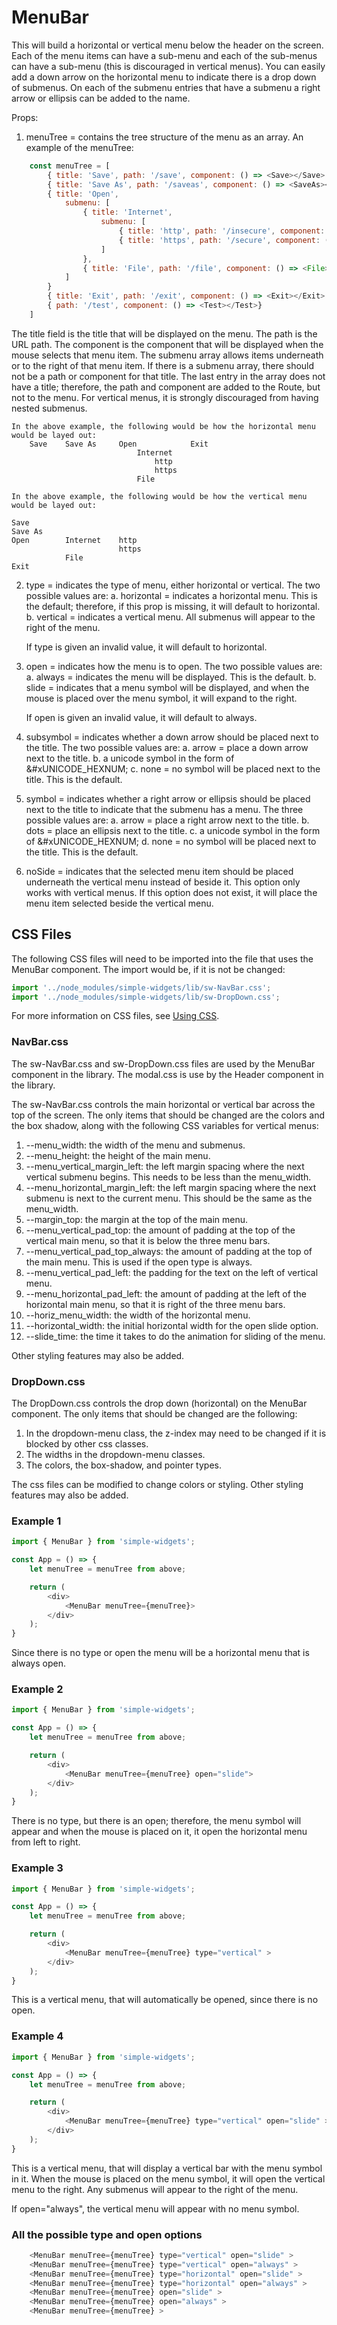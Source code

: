 # MenuBar

This will build a horizontal or vertical menu below the header on the screen.  Each of the menu items can have a sub-menu and each of the sub-menus can have a sub-menu (this is discouraged in vertical menus).  You can easily add a down arrow on the horizontal menu to indicate there is a drop down of submenus.  On each of the submenu entries that have a submenu a right arrow or ellipsis can be added to the name.

Props:

1.  menuTree = contains the tree structure of the menu as an array.  An example of the menuTree:
```js
    const menuTree = [
        { title: 'Save', path: '/save', component: () => <Save></Save> },
        { title: 'Save As', path: '/saveas', component: () => <SaveAs></SaveAs> },
        { title: 'Open',
            submenu: [
                { title: 'Internet',
                    submenu: [
                        { title: 'http', path: '/insecure', component: () => <Http></Http> },
                        { title: 'https', path: '/secure', component: () => <Https></Https> },
                    ]
                },
                { title: 'File', path: '/file', component: () => <File></File> }
            ]
        }
        { title: 'Exit', path: '/exit', component: () => <Exit></Exit> },
        { path: '/test', component: () => <Test></Test>}
    ]
```

The title field is the title that will be displayed on the menu.  The path is the URL path.  The component is the component that will be displayed when the mouse selects that menu item.  The submenu array allows items underneath or to the right of that menu item.  If there is a submenu array, there should not be a path or component for that title.  The last entry in the array does not have a title; therefore, the path and component are added to the Route, but not to the menu.  For vertical menus, it is strongly discouraged from having nested submenus.

    In the above example, the following would be how the horizontal menu would be layed out:
        Save    Save As     Open            Exit
                                Internet
                                    http
                                    https
                                File

    In the above example, the following would be how the vertical menu would be layed out:

    Save
    Save As
    Open        Internet    http
                            https
                File
    Exit

2. type = indicates the type of menu, either horizontal or vertical.  The two possible values are:
    a. horizontal = indicates a horizontal menu.  This is the default; therefore, if this prop is missing, it will default to horizontal.
    b. vertical = indicates a vertical menu.  All submenus will appear to the right of the menu.

    If type is given an invalid value, it will default to horizontal.

3. open = indicates how the menu is to open.  The two possible values are:
    a. always = indicates the menu will be displayed.  This is the default.
    b. slide = indicates that a menu symbol will be displayed, and when the mouse is placed over the menu symbol, it will expand to the right.

    If open is given an invalid value, it will default to always.

4. subsymbol = indicates whether a down arrow should be placed next to the title.  The two possible values are:
    a. arrow = place a down arrow next to the title.
    b. a unicode symbol in the form of &#xUNICODE_HEXNUM;
    c. none = no symbol will be placed next to the title.  This is the default.

5. symbol = indicates whether a right arrow or ellipsis should be placed next to the title to indicate that the submenu has a menu.  The three possible values are:
    a. arrow = place a right arrow next to the title.
    b. dots = place an ellipsis next to the title.
    c. a unicode symbol in the form of &#xUNICODE_HEXNUM;
    d. none = no symbol will be placed next to the title.  This is the default.

6. noSide = indicates that the selected menu item should be placed underneath the vertical menu instead of beside it.  This option only works with vertical menus.  If this option does not exist, it will place the menu item selected beside the vertical menu.


## CSS Files

The following CSS files will need to be imported into the file that uses the MenuBar component.  The import would be, if it is not be changed:

```javascript
import '../node_modules/simple-widgets/lib/sw-NavBar.css';
import '../node_modules/simple-widgets/lib/sw-DropDown.css';
```

For more information on CSS files, see [Using CSS](./UsingCSS.md).


### NavBar.css

The sw-NavBar.css and sw-DropDown.css files are used by the MenuBar component in the library.  The modal.css is use by the Header component in the library.

The sw-NavBar.css controls the main horizontal or vertical bar across the top of the screen.  The only items that should be changed are the colors and the box shadow, along with the following CSS variables for vertical menus:

1. --menu_width: the width of the menu and submenus.
2. --menu_height: the height of the main menu.
3. --menu_vertical_margin_left: the left margin spacing where the next vertical submenu begins.  This needs to be less than the menu_width.
4. --menu_horizontal_margin_left: the left margin spacing where the next submenu is next to the current menu.  This should be the same as the menu_width.
5. --margin_top: the margin at the top of the main menu.
6. --menu_vertical_pad_top: the amount of padding at the top of the vertical main menu, so that it is below the three menu bars.
7. --menu_vertical_pad_top_always: the amount of padding at the top of the main menu.  This is used if the open type is always.
8. --menu_vertical_pad_left: the padding for the text on the left of vertical menu.
9. --menu_horizontal_pad_left: the amount of padding at the left of the horizontal main menu, so that it is right of the three menu bars.
10. --horiz_menu_width: the width of the horizontal menu.
11. --horizontal_width: the initial horizontal width for the open slide option.
12. --slide_time: the time it takes to do the animation for sliding of the menu.

Other styling features may also be added.

### DropDown.css

The DropDown.css controls the drop down (horizontal) on the MenuBar component.  The only items that should be changed are the following:

1.  In the dropdown-menu class, the z-index may need to be changed if it is blocked by other css classes.
2.  The widths in the dropdown-menu classes.
3.  The colors, the box-shadow, and pointer types.  

The css files can be modified to change colors or styling.  Other styling features may also be added.

### Example 1

```js
import { MenuBar } from 'simple-widgets';

const App = () => {
    let menuTree = menuTree from above;

    return (
        <div>
            <MenuBar menuTree={menuTree}>
        </div>
    );
}

```

Since there is no type or open the menu will be a horizontal menu that is always open.

### Example 2

```js
import { MenuBar } from 'simple-widgets';

const App = () => {
    let menuTree = menuTree from above;

    return (
        <div>
            <MenuBar menuTree={menuTree} open="slide">
        </div>
    );
}

```

There is no type, but there is an open; therefore, the menu symbol will appear and when the mouse is placed on it, it open the horizontal menu from left to right.


### Example 3

```js
import { MenuBar } from 'simple-widgets';

const App = () => {
    let menuTree = menuTree from above;

    return (
        <div>
            <MenuBar menuTree={menuTree} type="vertical" >
        </div>
    );
}

```

This is a vertical menu, that will automatically be opened, since there is no open.

### Example 4

```js
import { MenuBar } from 'simple-widgets';

const App = () => {
    let menuTree = menuTree from above;

    return (
        <div>
            <MenuBar menuTree={menuTree} type="vertical" open="slide" >
        </div>
    );
}

```

This is a vertical menu, that will display a vertical bar with the menu symbol in it.  When the mouse is placed on the menu symbol, it will open the vertical menu to the right.  Any submenus will appear to the right of the menu.


If open="always", the vertical menu will appear with no menu symbol.

### All the possible type and open options

```js
    <MenuBar menuTree={menuTree} type="vertical" open="slide" >         Vertical menu that slides
    <MenuBar menuTree={menuTree} type="vertical" open="always" >        Vertical menu always open
    <MenuBar menuTree={menuTree} type="horizontal" open="slide" >       Horizontal menu that slides
    <MenuBar menuTree={menuTree} type="horizontal" open="always" >      Horizontal menu always open
    <MenuBar menuTree={menuTree} open="slide" >                         Horizontal menu that slides
    <MenuBar menuTree={menuTree} open="always" >                        Horizontal menu always open
    <MenuBar menuTree={menuTree} >                                      Horizontal menu always open

```
